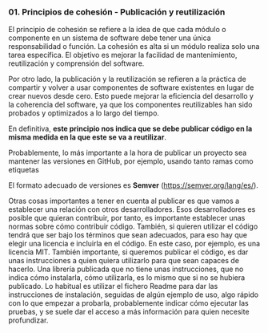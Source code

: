 ### 01. Principios de cohesión - Publicación y reutilización
El principio de cohesión se refiere a la idea de que cada módulo o componente en un sistema de software debe tener una única responsabilidad o función. La cohesión es alta si un módulo realiza solo una tarea específica. El objetivo es mejorar la facilidad de mantenimiento, reutilización y comprensión del software.

Por otro lado, la publicación y la reutilización se refieren a la práctica de compartir y volver a usar componentes de software existentes en lugar de crear nuevos desde cero. Esto puede mejorar la eficiencia del desarrollo y la coherencia del software, ya que los componentes reutilizables han sido probados y optimizados a lo largo del tiempo.

En definitiva, **este principio nos indica que se debe publicar código en la misma medida en la que este se va a reutilizar**.

Probablemente, lo más importante a la hora de publicar un proyecto sea mantener las versiones en GitHub, por ejemplo, usando tanto ramas como etiquetas

El formato adecuado de versiones es **Semver** (https://semver.org/lang/es/).

Otras cosas importantes a tener en cuenta al publicar es que vamos a establecer una relación con otros desarrolladores. Esos desarrolladores es posible que quieran contribuir, por tanto, es importante establecer unas normas sobre cómo contribuir código. También, si quieren utilizar el código tendrá que ser bajo los términos que sean adecuados, para eso hay que elegir una licencia e incluirla en el código. En este caso, por ejemplo, es una licencia MIT. También importante, si queremos publicar el código, es dar unas instrucciones a quien quiera utilizarlo para que sean capaces de hacerlo. Una librería publicada que no tiene unas instrucciones, que no indica cómo instalarla, cómo utilizarla, es lo mismo que si no se hubiera publicado. Lo habitual es utilizar el fichero Readme para dar las instrucciones de instalación, seguidas de algún ejemplo de uso, algo rápido con lo que empezar a probarla, probablemente indicar cómo ejecutar las pruebas, y se suele dar el acceso a más información para quien necesite profundizar.
